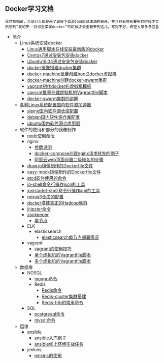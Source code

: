 ## Docker学习文档

```
虽然我知道，大部分人都是来了直接下载源代码后就潇洒的离开，并且只有等到要用的时候才突然想到“我的天~~我得去学学docker”的时候才会重新来到这儿，写得不好，希望大家多多包含
```

* 简介
    * Linux系统安装docker
        * [Linux通用脚本在线安装最新版的docker](/docker,compose,swarm的安装/安装/Centos7通过安装包安装docker.md)
        * [Centos7通过安装包安装docker](/docker,compose,swarm的安装/安装/Centos7通过安装包安装docker.md)
        * [Ubuntu16.04通过安装包安装docker](/docker,compose,swarm的安装/安装/Ubuntu16.04通过安装包安装docker.md)
        * [docker镜像搭建docker集群](/docker,compose,swarm的安装/docker镜像搭建docker集群/docker镜像搭建docker集群.md)
        * [docker-machine批量创建boot2docker虚拟机](/docker,compose,swarm的安装/docker-machine搭建swarm集群/shell/create-wms.sh)
        * [docker-machine创建docker-swarm集群](/docker,compose,swarm的安装/docker-machine搭建swarm集群/docker-machine创建docker-swarm集群.md)
        * [vagrant制作docker的虚拟机模板](/docker,compose,swarm的安装/vagrant真正集群搭建/制作vagrant系统镜像/虚拟机vagrant模板的制作.md)
        * [vagrant批量创建虚拟机的Vagrantfile脚本](/docker,compose,swarm的安装/vagrant真正集群搭建/multi/Vagrantfile)
        * [docker-swarm集群的讲解](/docker,compose,swarm的安装/docker-swarm集群的讲解.md)
    * [各种Linux系统配置国内软件源加速器](https://t.goodrain.com/t/topic/236)
        * [alpine国内软件源仓库配置](/仓库/各种Linux系统的国内软件源仓库/alpine.md)
        * [debian国内软件源仓库配置](/仓库/各种Linux系统的国内软件源仓库/debian.md)
        * [ubuntu国内软件源仓库配置](/仓库/各种Linux系统的国内软件源仓库/ubuntu.md)
    * 软件的使用和部分的镜像制作
        * [node使用命令](/常用软件/node/node命令.md)
        * nginx
            * [参数说明](/常用软件/nginx/参数说明/nginx.conf配置文件参数自定义划分为三类.md)
            * [docker-compose创建nginx请求转发的例子](/常用软件/nginx/example001/docker-compose.yml)
            * [阿里云web页面设置二级域名的步骤](/常用软件/nginx/nginx.md)
        * [draw.io镜像制作的Dockerfile文件](/常用软件/draw.io/dockerfile/Dockerfile)
        * [easy-mock镜像制作的Dockerfile文件](/常用软件/easy-mock/Dockerfile/Dockerfile)
        * [etcd软件使用的命令](/常用软件/etcd/etcd命令.md)
        * [jq-shell命令行操作json的工具](/常用软件/jq-shell命令行操作json的工具/使用说明.md)
        * [xmlstarlet-shell命令行操作xml的工具](/常用软件/xmlstarlet-shell命令行操作xml的工具)
        * [nexus3仓库的配置](/仓库/搭建本地仓库/nexus3/nexus3.md)
        * [docker搭建真正的Hadoop集群](/大数据/hadoop/Hadoop搭建.md)
        * [jhipster命令](service/jhipster/jhipster命令.md)
        * [zookeeper](/常用软件/zookeeper/README.md)
            * [单节点](/常用软件/zookeeper/singleNode/README.md)
        * ELK
            * elasticsearch
                * [elasticsearch单节点部署情况]()
        * vagrant
            * [vagrant的使用技巧](/常用软件/vagrant/vagrant的使用方法.md)
            * [单个虚拟机的Vagrantfile脚本](/常用软件/vagrant/single/Vagrantfile)
            * [多个虚拟机的Vagrantfile脚本](/常用软件/vagrant/multi/Vagrantfile)
    * 数据库
        * NOSQL
            * [mongo命令](/数据库/NOSQL/mongo/mongo命令.md)
            * Redis
                * [Redis命令](/数据库/NOSQL/redis/Redis命令.md)
                * [Redis-cluster集群搭建](/数据库/NOSQL/redis/Redis-cluster集群搭建.md)
                * [Redis-trib的常用命令](/数据库/NOSQL/redis/Redis-trib的常用命令.md)
        * SQL
            * [postgresql命令](/数据库/SQL/postgresql命令.md)
            * [mysql命令](/数据库/SQL/mysql命令.md)
    * 运维
        * ansible
            * [ansible入门例子](/运维/ansible/入门例子/README.md)
            * [ansible线上环境实战任务](/运维/ansible/example01/任务.md)
        * jenkins
            * [jenkins的使用](/运维/jenkins/使用说明.md)

    